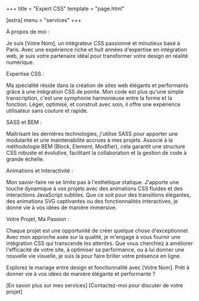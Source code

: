 +++
title = "Expert CSS"
template = "page.html"

[extra]
menu = "services"
+++

À propos de moi :

Je suis [Votre Nom], un intégrateur CSS passionné et minutieux basé à Paris. Avec une expérience riche et huit années d'expertise en intégration web, je suis votre partenaire idéal pour transformer votre design en réalité numérique.

Expertise CSS :

Ma spécialité réside dans la création de sites web élégants et performants grâce à une intégration CSS de pointe. Mon code est plus qu'une simple transcription, c'est une symphonie harmonieuse entre la forme et la fonction. Léger, optimisé, et construit avec soin, il offre une expérience utilisateur sans couture et rapide.

SASS et BEM :

Maîtrisant les dernières technologies, j'utilise SASS pour apporter une modularité et une maintenabilité accrues à mes projets. Associé à la méthodologie BEM (Block, Element, Modifier), cela garantit une structure CSS robuste et évolutive, facilitant la collaboration et la gestion de code à grande échelle.

Animations et Interactivité :

Mon savoir-faire ne se limite pas à l'esthétique statique. J'apporte une touche dynamique à vos projets avec des animations CSS fluides et des interactions JavaScript subtiles. Que ce soit pour des transitions élégantes, des animations SVG captivantes ou des fonctionnalités interactives, je donne vie à vos idées de manière immersive.

Votre Projet, Ma Passion :

Chaque projet est une opportunité de créer quelque chose d'exceptionnel. Avec mon approche axée sur la qualité, je m'engage à vous fournir une intégration CSS qui transcende les attentes. Que vous cherchiez à améliorer l'efficacité de votre site, à optimiser sa performance, ou à lui donner une nouvelle vie visuelle, je suis là pour faire briller votre présence en ligne.

Explorez le mariage entre design et fonctionnalité avec [Votre Nom]. Prêt à donner vie à vos idées de manière élégante et performante ?

[En savoir plus sur mes services] [Contactez-moi pour discuter de votre projet]
